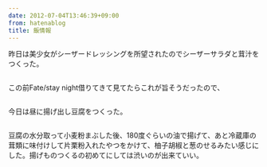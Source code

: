 ```yaml
---
date: 2012-07-04T13:46:39+09:00
from: hatenablog
title: 飯情報
---
```


<p>昨日は美少女がシーザードレッシングを所望されたのでシーザーサラダと茸汁をつくった。</p><p><img src="http://dl.dropbox.com/u/5978869/image/20120704_134035.png" alt=""></p><p>この前Fate/stay night借りてきて見てたらこれが旨そうだったので、</p><p><img src="http://dl.dropbox.com/u/5978869/image/20120704_134353.png" alt=""></p><p>今日は昼に揚げ出し豆腐をつくった。</p><p><img src="http://dl.dropbox.com/u/5978869/image/20120704_134122.png" alt=""></p><p>豆腐の水分取って小麦粉まぶした後、180度ぐらいの油で揚げて、あと冷蔵庫の茸類に味付けして片栗粉入れたやつをかけて、柚子胡椒と葱のせるみたい感じにした。揚げものつくるの初めてにしては渋いのが出来ていい。</p><p><img src="http://dl.dropbox.com/u/5978869/image/20120704_134455.png" alt=""></p>

